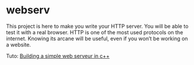 # webserv
This project is here to make you write your HTTP server. You will be able to test it with a real browser. HTTP is one of the most used protocols on the internet. Knowing its arcane will be useful, even if you won’t be working on a website.

Tuto:
[Building a simple web serveur in c++](https://github.com/krolhm/webserv)

